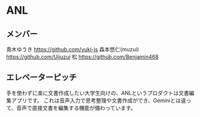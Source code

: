 # ANL
## メンバー
青木ゆうき https://github.com/yuki-js
森本悠仁(muzui) https://github.com/Ujiuzui
松 https://github.com/Benjamin468

## エレベーターピッチ
手を使わずに楽に文書作成したい大学生向けの、ANLというプロダクトは文書編集アプリです。
これは音声入力で思考整理や文書作成ができ、Geminiとは違って、音声で直接文書を編集する機能が備わっています。

